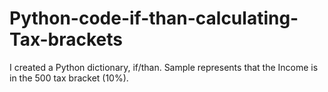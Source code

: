 # Python-code-if-than-calculating-Tax-brackets
I created a Python dictionary, if/than. Sample represents that the Income is in the 500 tax bracket (10%). 
